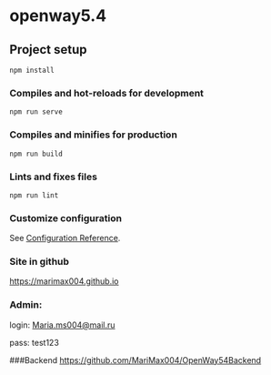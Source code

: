 # openway5.4

## Project setup
```
npm install
```

### Compiles and hot-reloads for development
```
npm run serve
```

### Compiles and minifies for production
```
npm run build
```

### Lints and fixes files
```
npm run lint
```

### Customize configuration
See [Configuration Reference](https://cli.vuejs.org/config/).

### Site in github
https://marimax004.github.io

### Admin:
login: Maria.ms004@mail.ru

pass: test123

###Backend
https://github.com/MariMax004/OpenWay54Backend

